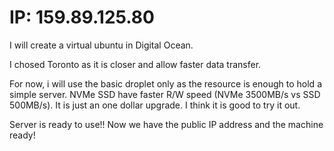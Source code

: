 
# IP: 159.89.125.80
I will create a virtual ubuntu in Digital Ocean.

I chosed Toronto as it is closer and allow faster data transfer.


For now, i will use the basic droplet only as the resource is enough to hold a simple server. NVMe SSD have faster R/W speed (NVMe 3500MB/s vs SSD 500MB/s). It is just an one dollar upgrade. I think it is good to try it out.

Server is ready to use!!
Now we have the public IP address and the machine ready!

